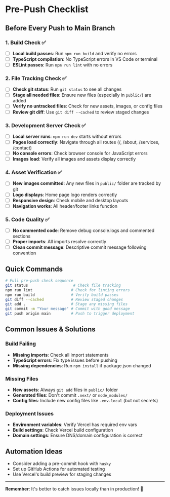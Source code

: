 # Pre-Push Checklist

## Before Every Push to Main Branch

### 1. Build Check ✅
- [ ] **Local build passes**: Run `npm run build` and verify no errors
- [ ] **TypeScript compilation**: No TypeScript errors in VS Code or terminal
- [ ] **ESLint passes**: Run `npm run lint` with no errors

### 2. File Tracking Check ✅
- [ ] **Check git status**: Run `git status` to see all changes
- [ ] **Stage all needed files**: Ensure new files (especially in `public/`) are added
- [ ] **Verify no untracked files**: Check for new assets, images, or config files
- [ ] **Review git diff**: Use `git diff --cached` to review staged changes

### 3. Development Server Check ✅
- [ ] **Local server runs**: `npm run dev` starts without errors
- [ ] **Pages load correctly**: Navigate through all routes (/, /about, /services, /contact)
- [ ] **No console errors**: Check browser console for JavaScript errors
- [ ] **Images load**: Verify all images and assets display correctly

### 4. Asset Verification ✅
- [ ] **New images committed**: Any new files in `public/` folder are tracked by git
- [ ] **Logo displays**: Home page logo renders correctly
- [ ] **Responsive design**: Check mobile and desktop layouts
- [ ] **Navigation works**: All header/footer links function

### 5. Code Quality ✅
- [ ] **No commented code**: Remove debug console.logs and commented sections  
- [ ] **Proper imports**: All imports resolve correctly
- [ ] **Clean commit message**: Descriptive commit message following convention

## Quick Commands

```bash
# Full pre-push check sequence
git status                    # Check file tracking
npm run lint                 # Check for linting errors  
npm run build                # Verify build passes
git diff --cached            # Review staged changes
git add .                    # Stage any missing files
git commit -m "Your message" # Commit with good message
git push origin main         # Push to trigger deployment
```

## Common Issues & Solutions

### Build Failing
- **Missing imports**: Check all import statements
- **TypeScript errors**: Fix type issues before pushing
- **Missing dependencies**: Run `npm install` if package.json changed

### Missing Files
- **New assets**: Always `git add` files in `public/` folder
- **Generated files**: Don't commit `.next/` or `node_modules/`
- **Config files**: Include new config files like `.env.local` (but not secrets)

### Deployment Issues
- **Environment variables**: Verify Vercel has required env vars
- **Build settings**: Check Vercel build configuration
- **Domain settings**: Ensure DNS/domain configuration is correct

## Automation Ideas
- Consider adding a pre-commit hook with `husky`
- Set up GitHub Actions for automated testing
- Use Vercel's build preview for staging changes

---
**Remember**: It's better to catch issues locally than in production! 🚀